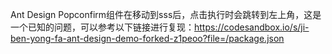 Ant Design Popconfirm组件在移动到sss后，点击执行时会跳转到左上角，这是一个已知的问题，可以参考以下链接进行复现：https://codesandbox.io/s/ji-ben-yong-fa-ant-design-demo-forked-z1peoo?file=/package.json
